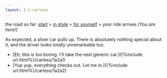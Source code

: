 ```yaml
---
layout: 1.1-carless
---
```

<nav class="wrap">the road so far: <a href="{%include url.html%}/carless/go">start</a> > <a href="{%include url.html%}/carless/1a">in style</a> > <a href="{%include url.html%}/carless/1a2">for yourself</a> > your ride arrives <i>[You are here!]</i></nav><a id="text"></a>

As expected, a silver car pulls up. There is absolutely nothing special about it, and the driver looks totally unremarkable too.

- [Eh, this is *too* boring. I'll take the next generic car.]({%include url.html%}/carless/1a2a1)
- [Yup yup, everything checks out. Let me in.]({%include url.html%}/carless/1a2a2)